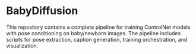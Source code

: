 # BabyDiffusion
This repository contains a complete pipeline for training ControlNet models with pose conditioning on baby/newborn images. The pipeline includes scripts for pose extraction, caption generation, training orchestration, and visualization.
